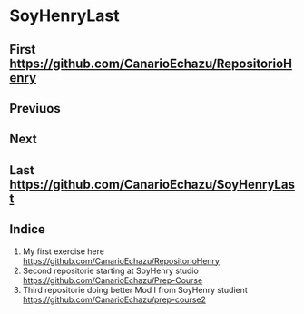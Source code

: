 # SoyHenryLast

## First https://github.com/CanarioEchazu/RepositorioHenry
## Previuos
## Next
## Last  https://github.com/CanarioEchazu/SoyHenryLast

## Indice
1) My first exercise here https://github.com/CanarioEchazu/RepositorioHenry
2) Second repositorie starting at SoyHenry studio https://github.com/CanarioEchazu/Prep-Course
3) Third repositorie doing better Mod I from SoyHenry studient https://github.com/CanarioEchazu/prep-course2
